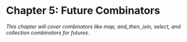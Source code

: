 # Chapter 5: Future Combinators

*This chapter will cover combinators like map, and_then, join, select, and collection combinators for futures.* 